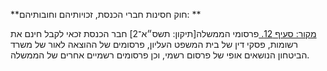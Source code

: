 **חוק חסינות חברי הכנסת, זכויותיהם וחובותיהם: **

[מקור: סעיף 12. ](https://he.wikisource.org/wiki/%D7%97%D7%95%D7%A7-%D7%99%D7%A1%D7%95%D7%93:_%D7%94%D7%9B%D7%A0%D7%A1%D7%AA#%D7%A1%D7%A2%D7%99%D7%A3_12)
פרסומי הממשלה[תיקון: תשס״א־2]
חבר הכנסת זכאי לקבל חינם את רשומות, פסקי דין של בית המשפט העליון, פרסומים של ההוצאה לאור של משרד הביטחון הנושאים אופי של פרסום רשמי, וכן פרסומים רשמיים אחרים של הממשלה.